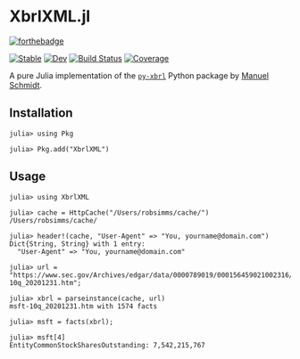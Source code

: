 # XbrlXML.jl
[![forthebadge](https://forthebadge.com/images/badges/made-with-julia.svg)](https://forthebadge.com)

[![Stable](https://img.shields.io/badge/docs-stable-blue.svg)](https://robfs.github.io/XbrlXML.jl/stable)
[![Dev](https://img.shields.io/badge/docs-dev-blue.svg)](https://robfs.github.io/XbrlXML.jl/dev)
[![Build Status](https://travis-ci.com/robfs/XbrlXML.jl.svg?branch=main)](https://travis-ci.com/robfs/XbrlXML.jl)
[![Coverage](https://codecov.io/gh/robfs/XbrlXML.jl/branch/main/graph/badge.svg)](https://codecov.io/gh/robfs/XbrlXML.jl)

A pure Julia implementation of the [`py-xbrl`](https://github.com/manusimidt/py-xbrl) Python package by [Manuel Schmidt](https://github.com/manusimidt).

## Installation
```julia-repl
julia> using Pkg

julia> Pkg.add("XbrlXML")
```

## Usage
```julia-repl
julia> using XbrlXML

julia> cache = HttpCache("/Users/robsimms/cache/")
/Users/robsimms/cache/

julia> header!(cache, "User-Agent" => "You, yourname@domain.com")
Dict{String, String} with 1 entry:
  "User-Agent" => "You, yourname@domain.com"

julia> url = "https://www.sec.gov/Archives/edgar/data/0000789019/000156459021002316/msft-10q_20201231.htm";

julia> xbrl = parseinstance(cache, url)
msft-10q_20201231.htm with 1574 facts

julia> msft = facts(xbrl);

julia> msft[4]
EntityCommonStockSharesOutstanding: 7,542,215,767
```